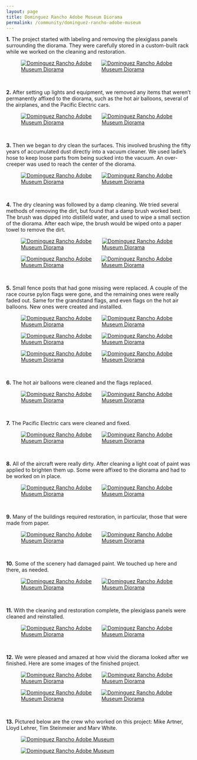 ```yaml
---
layout: page
title: Dominguez Rancho Adobe Museum Diorama
permalink: /community/dominguez-rancho-adobe-museum
---
```


<p>
  <strong class="red">1.</strong>
  The project started with labeling and removing the plexiglass panels surrounding the diorama. They were carefully stored in a custom-built rack while we worked on the cleaning and restoration.
</p>
<figure>
  <div style="display:flex">
    <div style="flex: 1.281; margin: 0 0.5em 0 0" class="red-border">
      <a href="/assets/images/community/rancho-dominguez/01.jpeg">
        <img src="/assets/images/community/rancho-dominguez/01.jpeg" alt="Dominguez Rancho Adobe Museum Diorama">
      </a>
    </div>
    <div style="flex: 1.289; margin: 0 0 0 0.5em" class="red-border">
      <a href="/assets/images/community/rancho-dominguez/02.jpeg">
        <img src="/assets/images/community/rancho-dominguez/02.jpeg" alt="Dominguez Rancho Adobe Museum Diorama">
      </a>
    </div>
  </div>
</figure>
<br>

<p>
  <strong class="red">2.</strong>
  After setting up lights and equipment, we removed any items that weren’t permanently affixed to the diorama, such as the hot air balloons, several of the airplanes, and the Pacific Electric cars.
</p>
<figure>
  <div style="display:flex">
    <div style="flex: 1.286; margin: 0 0.5em 0 0" class="red-border">
      <a href="/assets/images/community/rancho-dominguez/03.jpeg">
        <img src="/assets/images/community/rancho-dominguez/03.jpeg" alt="Dominguez Rancho Adobe Museum Diorama">
      </a>
    </div>
    <div style="flex: 1.286; margin: 0 0 0 0.5em" class="red-border">
      <a href="/assets/images/community/rancho-dominguez/04.jpeg">
        <img src="/assets/images/community/rancho-dominguez/04.jpeg" alt="Dominguez Rancho Adobe Museum Diorama">
      </a>
    </div>
  </div>
</figure>
<br>

<p>
  <strong class="red">3.</strong>
  Then we began to dry clean the surfaces. This involved brushing the fifty years of accumulated dust directly into a vacuum cleaner. We used ladie’s hose to keep loose parts from being sucked into the vacuum. An over-creeper was used to reach the center of the diorama.
</p>
<figure>
  <div style="display:flex">
    <div style="flex: 1.286; margin: 0 0.5em 0 0" class="red-border">
      <a href="/assets/images/community/rancho-dominguez/05.jpeg">
        <img src="/assets/images/community/rancho-dominguez/05.jpeg" alt="Dominguez Rancho Adobe Museum Diorama">
      </a>
    </div>
    <div style="flex: 1.288; margin: 0 0 0 0.5em" class="red-border">
      <a href="/assets/images/community/rancho-dominguez/06.jpeg">
        <img src="/assets/images/community/rancho-dominguez/06.jpeg" alt="Dominguez Rancho Adobe Museum Diorama">
      </a>
    </div>
  </div>
</figure>
<br>

<p>
  <strong class="red">4.</strong>
  The dry cleaning was followed by a damp cleaning. We tried several methods of removing the dirt, but found that a damp brush worked best. The brush was dipped into distilleld water, and used to wipe a small section of the diorama. After each wipe, the brush would be wiped onto a paper towel to remove the dirt.
</p>
<figure>
  <div style="display:flex">
    <div style="flex: 1.287; margin: 0 0.5em 0 0" class="red-border">
      <a href="/assets/images/community/rancho-dominguez/07.jpeg">
        <img src="/assets/images/community/rancho-dominguez/07.jpeg" alt="Dominguez Rancho Adobe Museum Diorama">
      </a>
    </div>
    <div style="flex: 1.280; margin: 0 0 0 0.5em" class="red-border">
      <a href="/assets/images/community/rancho-dominguez/08.jpeg">
        <img src="/assets/images/community/rancho-dominguez/08.jpeg" alt="Dominguez Rancho Adobe Museum Diorama">
      </a>
    </div>
  </div>
</figure>
<figure>
  <div style="display:flex">
    <div style="flex: 1.286; margin: 0 0.5em 0 0" class="red-border">
      <a href="/assets/images/community/rancho-dominguez/09.jpeg">
        <img src="/assets/images/community/rancho-dominguez/09.jpeg" alt="Dominguez Rancho Adobe Museum Diorama">
      </a>
    </div>
    <div style="flex: 1.293; margin: 0 0 0 0.5em" class="red-border">
      <a href="/assets/images/community/rancho-dominguez/10.jpeg">
        <img src="/assets/images/community/rancho-dominguez/10.jpeg" alt="Dominguez Rancho Adobe Museum Diorama">
      </a>
    </div>
  </div>
</figure>
<br>

<p>
  <strong class="red">5.</strong>
  Small fence posts that had gone missing were replaced. A couple of the race course pylon flags were gone, and the remaining ones were really faded out. Same for the grandstand flags, and even flags on the hot air balloons. New ones were created and installled.
</p>
<figure>
  <div style="display:flex">
    <div style="flex: 1.285; margin: 0 0.5em 0 0" class="red-border">
      <a href="/assets/images/community/rancho-dominguez/11.jpeg">
        <img src="/assets/images/community/rancho-dominguez/11.jpeg" alt="Dominguez Rancho Adobe Museum Diorama">
      </a>
    </div>
    <div style="flex: 1.283; margin: 0 0 0 0.5em" class="red-border">
      <a href="/assets/images/community/rancho-dominguez/12.jpeg">
        <img src="/assets/images/community/rancho-dominguez/12.jpeg" alt="Dominguez Rancho Adobe Museum Diorama">
      </a>
    </div>
  </div>
</figure>
<figure>
  <div style="display:flex">
    <div style="flex: 1.284; margin: 0 0.5em 0 0" class="red-border">
      <a href="/assets/images/community/rancho-dominguez/13.jpeg">
        <img src="/assets/images/community/rancho-dominguez/13.jpeg" alt="Dominguez Rancho Adobe Museum Diorama">
      </a>
    </div>
    <div style="flex: 1.283; margin: 0 0 0 0.5em" class="red-border">
      <a href="/assets/images/community/rancho-dominguez/14.jpeg">
        <img src="/assets/images/community/rancho-dominguez/14.jpeg" alt="Dominguez Rancho Adobe Museum Diorama">
      </a>
    </div>
  </div>
</figure>
<figure>
  <div style="display:flex">
    <div style="flex: 1.287; margin: 0 0.5em 0 0" class="red-border">
      <a href="/assets/images/community/rancho-dominguez/15.jpeg">
        <img src="/assets/images/community/rancho-dominguez/15.jpeg" alt="Dominguez Rancho Adobe Museum Diorama">
      </a>
    </div>
    <div style="flex: 1.286; margin: 0 0 0 0.5em" class="red-border">
      <a href="/assets/images/community/rancho-dominguez/16.jpeg">
        <img src="/assets/images/community/rancho-dominguez/16.jpeg" alt="Dominguez Rancho Adobe Museum Diorama">
      </a>
    </div>
  </div>
</figure>
<br>

<p>
  <strong class="red">6.</strong>
  The hot air balloons were cleaned and the flags replaced.
</p>
<figure>
  <div style="display:flex">
    <div style="flex: 1.283; margin: 0 0.5em 0 0" class="red-border">
      <a href="/assets/images/community/rancho-dominguez/17.jpeg">
        <img src="/assets/images/community/rancho-dominguez/17.jpeg" alt="Dominguez Rancho Adobe Museum Diorama">
      </a>
    </div>
    <div style="flex: 1.286; margin: 0 0 0 0.5em" class="red-border">
      <a href="/assets/images/community/rancho-dominguez/18.jpeg">
        <img src="/assets/images/community/rancho-dominguez/18.jpeg" alt="Dominguez Rancho Adobe Museum Diorama">
      </a>
    </div>
  </div>
</figure>
<br>

<p>
  <strong class="red">7.</strong>
  The Pacific Electric cars were cleaned and fixed.
</p>
<figure>
  <div style="display:flex">
    <div style="flex: 1.284; margin: 0 0.5em 0 0" class="red-border">
      <a href="/assets/images/community/rancho-dominguez/19.jpeg">
        <img src="/assets/images/community/rancho-dominguez/19.jpeg" alt="Dominguez Rancho Adobe Museum Diorama">
      </a>
    </div>
    <div style="flex: 1.285; margin: 0 0 0 0.5em" class="red-border">
      <a href="/assets/images/community/rancho-dominguez/20.jpeg">
        <img src="/assets/images/community/rancho-dominguez/20.jpeg" alt="Dominguez Rancho Adobe Museum Diorama">
      </a>
    </div>
  </div>
</figure>
<br>

<p>
  <strong class="red">8.</strong>
  All of the aircraft were really dirty. After cleaning a light coat of paint was applied to brighten them up. Some were affixed to the diorama and had to be worked on in place.
</p>
<figure>
  <div style="display:flex">
    <div style="flex: 1.285; margin: 0 0.5em 0 0" class="red-border">
      <a href="/assets/images/community/rancho-dominguez/21.jpeg">
        <img src="/assets/images/community/rancho-dominguez/21.jpeg" alt="Dominguez Rancho Adobe Museum Diorama">
      </a>
    </div>
    <div style="flex: 1.288; margin: 0 0 0 0.5em" class="red-border">
      <a href="/assets/images/community/rancho-dominguez/22.jpeg">
        <img src="/assets/images/community/rancho-dominguez/22.jpeg" alt="Dominguez Rancho Adobe Museum Diorama">
      </a>
    </div>
  </div>
</figure>
<br>

<p>
  <strong class="red">9.</strong>
  Many of the buildings required restoration, in particular, those that were made from paper.
</p>
<figure>
  <div style="display:flex">
    <div style="flex: 1.284; margin: 0 0.5em 0 0" class="red-border">
      <a href="/assets/images/community/rancho-dominguez/23.jpeg">
        <img src="/assets/images/community/rancho-dominguez/23.jpeg" alt="Dominguez Rancho Adobe Museum Diorama">
      </a>
    </div>
    <div style="flex: 1.287; margin: 0 0 0 0.5em" class="red-border">
      <a href="/assets/images/community/rancho-dominguez/24.jpeg">
        <img src="/assets/images/community/rancho-dominguez/24.jpeg" alt="Dominguez Rancho Adobe Museum Diorama">
      </a>
    </div>
  </div>
</figure>
<br>

<p>
  <strong class="red">10.</strong>
  Some of the scenery had damaged paint. We touched up here and there, as needed.
</p>
<figure>
  <div style="display:flex">
    <div style="flex: 1.288; margin: 0 0.5em 0 0" class="red-border">
      <a href="/assets/images/community/rancho-dominguez/25.jpeg">
        <img src="/assets/images/community/rancho-dominguez/25.jpeg" alt="Dominguez Rancho Adobe Museum Diorama">
      </a>
    </div>
    <div style="flex: 1.283; margin: 0 0 0 0.5em" class="red-border">
      <a href="/assets/images/community/rancho-dominguez/26.jpeg">
        <img src="/assets/images/community/rancho-dominguez/26.jpeg" alt="Dominguez Rancho Adobe Museum Diorama">
      </a>
    </div>
  </div>
</figure>
<br>

<p>
  <strong class="red">11.</strong>
  With the cleaning and restoration complete, the plexiglass panels were cleaned and reinstalled.
</p>
<figure>
  <div style="display:flex">
    <div style="flex: 1.284; margin: 0 0.5em 0 0" class="red-border">
      <a href="/assets/images/community/rancho-dominguez/27.jpeg">
        <img src="/assets/images/community/rancho-dominguez/27.jpeg" alt="Dominguez Rancho Adobe Museum Diorama">
      </a>
    </div>
    <div style="flex: 1.283; margin: 0 0 0 0.5em" class="red-border">
      <a href="/assets/images/community/rancho-dominguez/28.jpeg">
        <img src="/assets/images/community/rancho-dominguez/28.jpeg" alt="Dominguez Rancho Adobe Museum Diorama">
      </a>
    </div>
  </div>
</figure>
<br>

<p>
  <strong class="red">12.</strong>
  We were pleased and amazed at how vivid the diorama looked after we finished. Here are some images of the finished project.
</p>
<figure>
  <div style="display:flex">
    <div style="flex: 1.287; margin: 0 0.5em 0 0" class="red-border">
      <a href="/assets/images/community/rancho-dominguez/29.jpeg">
        <img src="/assets/images/community/rancho-dominguez/29.jpeg" alt="Dominguez Rancho Adobe Museum Diorama">
      </a>
    </div>
    <div style="flex: 1.282; margin: 0 0 0 0.5em" class="red-border">
      <a href="/assets/images/community/rancho-dominguez/30.jpeg">
        <img src="/assets/images/community/rancho-dominguez/30.jpeg" alt="Dominguez Rancho Adobe Museum Diorama">
      </a>
    </div>
  </div>
</figure>
<figure>
  <div style="display:flex">
    <div style="flex: 1.285; margin: 0 0.5em 0 0" class="red-border">
      <a href="/assets/images/community/rancho-dominguez/31.jpeg">
        <img src="/assets/images/community/rancho-dominguez/31.jpeg" alt="Dominguez Rancho Adobe Museum Diorama">
      </a>
    </div>
    <div style="flex: 1.29253; margin: 0 0 0 0.5em" class="red-border">
      <a href="/assets/images/community/rancho-dominguez/32.jpeg">
        <img src="/assets/images/community/rancho-dominguez/32.jpeg" alt="Dominguez Rancho Adobe Museum Diorama">
      </a>
    </div>
  </div>
</figure>
<br>

<p>
  <strong class="red">13.</strong>
  Pictured below are the crew who worked on this project: Mike Artner, Lloyd Lehrer, Tim Steinmeier and Marv White.
</p>
<figure>
  <div class="red-border">
    <a href="/assets/images/community/rancho-dominguez/33.jpg">
      <img src="/assets/images/community/rancho-dominguez/33.jpg" alt="Dominguez Rancho Adobe Museum">
    </a>
  </div>
</figure>
<figure>
  <div class="red-border">
    <a href="/assets/images/community/rancho-dominguez/34.jpg">
      <img src="/assets/images/community/rancho-dominguez/34.jpg" alt="Dominguez Rancho Adobe Museum">
    </a>
  </div>
</figure>
